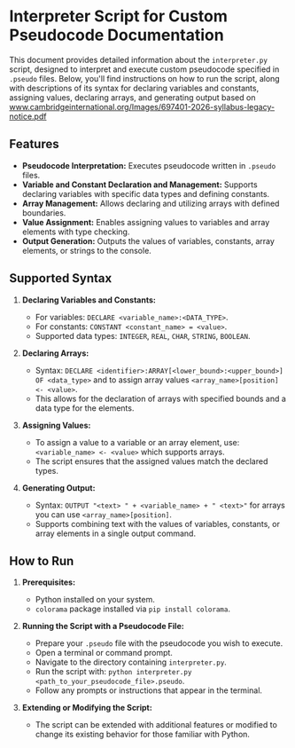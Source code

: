 
# Interpreter Script for Custom Pseudocode Documentation

This document provides detailed information about the `interpreter.py` script, designed to interpret and execute custom pseudocode specified in `.pseudo` files. Below, you'll find instructions on how to run the script, along with descriptions of its syntax for declaring variables and constants, assigning values, declaring arrays, and generating output based on www.cambridgeinternational.org/Images/697401-2026-syllabus-legacy-notice.pdf

## Features

- **Pseudocode Interpretation:** Executes pseudocode written in `.pseudo` files.
- **Variable and Constant Declaration and Management:** Supports declaring variables with specific data types and defining constants.
- **Array Management:** Allows declaring and utilizing arrays with defined boundaries.
- **Value Assignment:** Enables assigning values to variables and array elements with type checking.
- **Output Generation:** Outputs the values of variables, constants, array elements, or strings to the console.

## Supported Syntax

1. **Declaring Variables and Constants:**
   - For variables: `DECLARE <variable_name>:<DATA_TYPE>`.
   - For constants: `CONSTANT <constant_name> = <value>`.
   - Supported data types: `INTEGER`, `REAL`, `CHAR`, `STRING`, `BOOLEAN`.

2. **Declaring Arrays:**
   - Syntax: `DECLARE <identifier>:ARRAY[<lower_bound>:<upper_bound>] OF <data_type>` and to assign array values `<array_name>[position] <- <value>`.
   - This allows for the declaration of arrays with specified bounds and a data type for the elements.

3. **Assigning Values:**
   - To assign a value to a variable or an array element, use: `<variable_name> <- <value>` which supports arrays.
   - The script ensures that the assigned values match the declared types.

4. **Generating Output:**
   - Syntax: `OUTPUT "<text> " + <variable_name> + " <text>"` for arrays you can use `<array_name>[position]`.
   - Supports combining text with the values of variables, constants, or array elements in a single output command.

## How to Run

1. **Prerequisites:**
   - Python installed on your system.
   - `colorama` package installed via `pip install colorama`.

2. **Running the Script with a Pseudocode File:**
   - Prepare your `.pseudo` file with the pseudocode you wish to execute.
   - Open a terminal or command prompt.
   - Navigate to the directory containing `interpreter.py`.
   - Run the script with: `python interpreter.py <path_to_your_pseudocode_file>.pseudo`.
   - Follow any prompts or instructions that appear in the terminal.

3. **Extending or Modifying the Script:**
   - The script can be extended with additional features or modified to change its existing behavior for those familiar with Python.
